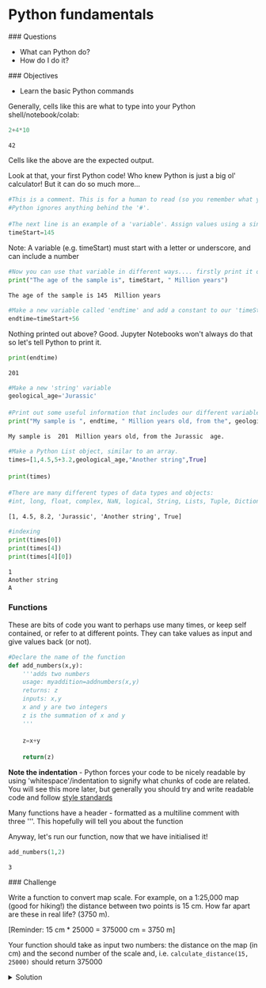 # Python fundamentals

<div class="questions">  
### Questions

- What can Python do?
- How do I do it?
</div>

<div class="objectives">  
### Objectives

- Learn the basic Python commands

</div>


Generally, cells like this are what to type into your Python shell/notebook/colab:


```python
2+4*10
```




    42



Cells like the above are the expected output.

Look at that, your first Python code! Who knew Python is just a big ol' calculator! But it can do so much more...


```python
#This is a comment. This is for a human to read (so you remember what your code does!)
#Python ignores anything behind the '#'.

#The next line is an example of a 'variable'. Assign values using a single '=' sign.
timeStart=145
```

Note: A variable (e.g. timeStart) must start with a letter or underscore, and can include a number


```python
#Now you can use that variable in different ways.... firstly print it out to the screen
print("The age of the sample is", timeStart, " Million years")
```

    The age of the sample is 145  Million years



```python
#Make a new variable called 'endtime' and add a constant to our 'timeStart' variable
endtime=timeStart+56
```

Nothing printed out above? Good. Jupyter Notebooks won't always do that so let's tell Python to print it.


```python
print(endtime)
```

    201



```python
#Make a new 'string' variable
geological_age='Jurassic'

#Print out some useful information that includes our different variables
print("My sample is ", endtime, " Million years old, from the", geological_age, " age.")
```

    My sample is  201  Million years old, from the Jurassic  age.



```python
#Make a Python List object, similar to an array.
times=[1,4.5,5+3.2,geological_age,"Another string",True]

print(times)

#There are many different types of data types and objects: 
#int, long, float, complex, NaN, logical, String, Lists, Tuple, Dictionary, functions, classes, etc
```

    [1, 4.5, 8.2, 'Jurassic', 'Another string', True]



```python
#indexing
print(times[0])
print(times[4])
print(times[4][0])
```

    1
    Another string
    A


### Functions
These are bits of code you want to perhaps use many times, or keep self contained, or refer to at different points. They can take values as input and give values back (or not). 



```python
#Declare the name of the function
def add_numbers(x,y):
    '''adds two numbers
    usage: myaddition=addnumbers(x,y)
    returns: z
    inputs: x,y
    x and y are two integers
    z is the summation of x and y
    '''
    
    z=x+y
    
    return(z)
```

**Note the indentation** - Python forces your code to be nicely readable by using 'whitespace'/indentation to signify what chunks of code are related. You will see this more later, but generally you should try and write readable code and follow [style standards](https://www.python.org/dev/peps/pep-0008/)
    
Many functions have a header - formatted as a multiline comment with three '''. This hopefully will tell you about the function

Anyway, let's run our function, now that we have initialised it!


```python
add_numbers(1,2)
```




    3



<div class="challenge">
### Challenge 

Write a function to convert map scale. For example, on a 1:25,000 map (good for hiking!) the distance between two points is 15 cm. How far apart are these in real life? (3750 m).

[Reminder: 15 cm * 25000 = 375000 cm = 3750 m]

Your function should take as input two numbers:  the distance on the map (in cm) and the second number of the scale and, i.e. `calculate_distance(15, 25000)` should return 375000

<details>
<summary>Solution</summary>




```python
#Declare the name of the function
def calculate_distance(distance_cm,scale):
    '''calculates distance based on map and scale
    returns: z
    inputs: distance_cm,scale
    distance_cm and scale are two integers
    returns the product of distance_cm and scale
    '''  
    
    return(distance_cm * scale)
```

### Loops, operators, conditions
Python is great for doing something a million times. It can be useful if you have many samples/data points and you want to operate or manipulate those points.



```python
#Loop through our list 'times' that we defined above
for mything in times:
    print(mything)
```

    1
    4.5
    8.2
    Jurassic
    Another string
    True


Sometimes you need to loop through a list, but simultaneously keep track of which index you're up to.



```python
for myindex, mything in enumerate(times):
    print("index:",myindex," The thing in my 'times' list:",mything)
```

    index: 0  The thing in my 'times' list: 1
    index: 1  The thing in my 'times' list: 4.5
    index: 2  The thing in my 'times' list: 8.2
    index: 3  The thing in my 'times' list: Jurassic
    index: 4  The thing in my 'times' list: Another string
    index: 5  The thing in my 'times' list: True


You don't always need a pre-defined list



```python
age=140
# What is the value of "timeStart" ?
# age < timeStart is a "logical" data-type. It's either True or False
while age < timeStart:
    print("time:", timeStart, " age:", age, " difference:",timeStart-age)
    #Increment the age variable
    age=age+1
```

    time: 145  age: 140  difference: 5
    time: 145  age: 141  difference: 4
    time: 145  age: 142  difference: 3
    time: 145  age: 143  difference: 2
    time: 145  age: 144  difference: 1


### Control statements

Control statements include the functions `if`, `for`, `while`, `try`.



```python
#Control statements: if, for, while, try, 
if timeStart < 200:
    print(timeStart)
```

    145



```python
if timeStart <= 200:
    print(geological_age)
elif timeStart > 200:
    print("Triassic age")
else:
    pass #This option is not necessarily needed, but can be useful in some scenarios
```

    Jurassic



```python
#Another function
def timescale(t):
    print(t)
    if (t <= 4500) & (t > 2500):
        return("Archean")

    elif (t <=2500) & (t > 541):
        return("Proterozoic")

    elif (t <= 541) & (t > 252):
        return("Palaeozoic")

    elif (t <=252) & (t > 65):
        return("Mesozoic")

    elif (t <=65) & (t >= 0):
        return("Cenozoic")

    else:
        print ("Expect number between 0 and 4500, got:",t)
        return(float('nan'))
    
timescale(1)
```

    1





    'Cenozoic'



That is the basics. Now we are going to load in some data and manipulate it.

# Dealing with data


```python
#First we have to load some modules to do the work for us.
#Modules are packages people have written so we do not have to re-invent everything!

#The first is NUMerical PYthon. A very popular matrix, math, array and data manipulation library.
import numpy

#This is a library for making figures (originally based off Matlab plotting routines)
#We use the alias 'plt' because we don't want to type out the whole name every time we reference it!
import matplotlib.pyplot as plt 
```


```python
#Set the variable name for the file we are loading in. 
#It is in the 'data' directory, and the file is called EarthChemCU.txt. 
#We are currently working in /notebooks.
filename = 'data/EarthChemCU.txt'

#Now read in the data
# loadtxt() is a function that we can now use because we loaded the library called numpy
chemdata=numpy.loadtxt(filename, delimiter=',')
#chemdata <- the name of a variable we are making that will hold the table of data
#filename <- this is the name of the variable we declared above
#delimiter <- this is a csv file
```

### Want more details about a command/function we use?


```python
#Try these help commands
#help(numpy.loadtxt)
#?numpy.loadtxt
```

Or really, [search](http://letmegooglethat.com/?q=numpy+loadtxt) the function! Online documentation and discussion boards are filled with great content.

### Exploring your data

It is often a good idea to look at the data to have some idea of what you are working with



```python
#What does the data look like. Print it out
print(chemdata)
```

    [[ 3.92583e+01 -1.14992e+02  1.11000e+02  1.96000e+04]
     [ 3.92583e+01 -1.14992e+02  1.11000e+02  1.57000e+04]
     [ 4.12060e+01 -1.17272e+02  1.05000e+02  3.00000e+00]
     ...
     [ 2.00530e+01  1.17419e+02  0.00000e+00  3.00000e+01]
     [ 2.00530e+01  1.17419e+02  0.00000e+00  3.30000e+01]
     [ 2.00530e+01  1.17419e+02  0.00000e+00  3.50000e+01]]


This data is in the style: **Latitude (degrees), Longitude (degrees -180:180), Age (Ma), Copper abundance (ppm)**



```python
#Print the dimensions of the data
print(chemdata.shape)
```

    (207431, 4)


207431 rows! 

### Accessing data from an array
chemdata is a table of data: an array with two dimensions. So to access/look at/change parts of it, we need to specify both row and column



```python
#Print the number in the first row and third column 
#(note indexing is different in "numpy arrays" compared "python lists". 
#IMPORTANT: Python counts from 0
print(chemdata[0,2])
```

    111.0



```python
#Print the first row
print(chemdata[0,:])
```

    [   39.2583  -114.992    111.     19600.    ]



```python
#Print the third column
print(chemdata[:,2])
```

    [111. 111. 105. ...   0.   0.   0.]



```python
#Print the first two columns for row id 2, 5 and 6. 
print(chemdata[[2,5,6],0:2])
```

    [[  41.206 -117.272]
     [  41.186 -117.417]
     [  41.177 -117.485]]


<div class="challenge">

### Challenge

Print the second and third columns for row 20-30. 

<details>
<summary>Solution</summary>
```python
#The indexing counts from [start:end]
#where "start" is included and "end" is excluded!
#Assuming we want row 30, then you need to
#include index 29 (i.e. set the end index to 30!)
#Same with columns, we want column 2 (index 1) and
#column 3 (index 2) so make our slice 1:3

print(chemdata[19:30,1:3])
```

</details>
</div>

### Plotting data
Now to make our first plot!


```python
#Plot the lats and lons, i.e. the first column vs the second column
plt.plot(chemdata[:,1],chemdata[:,0],'k.')
plt.title('Copper Deposit Data')
plt.ylabel('Latitude')
plt.xlabel('Longitude')
plt.show()
```


    
![png](01a-fundamentals_files/01a-fundamentals_44_0.png)
    


This does not look right... It is a messy dataset! This is not uncommon. 
Maybe the Lats/Lons are stored as Norhtings/Eastings for some samples?
Maybe they are missing a decimal place?

Anyway, Python is a great tool to clean things up! Let's investigate further.



```python
#Plot the Latitudes
plt.plot(chemdata[:,0])
plt.ylabel('Latitude')
plt.xlabel('Number')
plt.show()

#Plot the Longitudes
plt.plot(chemdata[:,1],'r')
plt.ylabel('Longitude')
plt.xlabel('Number')
plt.show()
```


    
![png](01a-fundamentals_files/01a-fundamentals_46_0.png)
    



    
![png](01a-fundamentals_files/01a-fundamentals_46_1.png)
    


This kind of casual data interrogation is a really handy way to exploring your data.
There are definitely some outliers with latitudes and longitudes. There are quite a few ways clean the data, but let's simply restrict our data range to -180:180 and -90:90.


```python
#Clean up the data, remove anything outside lat lon extent

#Find all the "chemdata" column 1 (i.e. longitude) data points that are greater than -180, save it in a new variable
where_longitude_above_min = chemdata[:,1]>-180
cudata=chemdata[where_longitude_above_min]

#Repeat for less than 180
where_longitude_below_max = cudata[:,1]<180
cudata2=cudata[where_longitude_below_max]
```



We can make that a little clearer now for the latitude values to see what is actually going on, by stepping through each part of the variable assignment...


```python
goodlat=cudata2[:,0]<90
print(goodlat)
```

    [ True  True  True ...  True  True  True]



```python
goodlat.shape
```




    (207422,)




```python
cudata2
```




    array([[ 3.92583e+01, -1.14992e+02,  1.11000e+02,  1.96000e+04],
           [ 3.92583e+01, -1.14992e+02,  1.11000e+02,  1.57000e+04],
           [ 4.12060e+01, -1.17272e+02,  1.05000e+02,  3.00000e+00],
           ...,
           [ 2.00530e+01,  1.17419e+02,  0.00000e+00,  3.00000e+01],
           [ 2.00530e+01,  1.17419e+02,  0.00000e+00,  3.30000e+01],
           [ 2.00530e+01,  1.17419e+02,  0.00000e+00,  3.50000e+01]])




```python
#Repeat for latitudes less than 90
cudata3=cudata2[cudata2[:,0]<90]
#Repeat for greater than -90
cudata4=cudata3[cudata3[:,0]>-90]

print("We have removed", chemdata.shape[0]-cudata4.shape[0], "samples")
```

    We have removed 47 samples



```python
plt.plot(cudata4[:,1],cudata4[:,0],'k.')
plt.title('Copper Deposits from EarthChem.org')
plt.ylabel('Latitude')
plt.xlabel('Longitude')
plt.show()
```


    
![png](01a-fundamentals_files/01a-fundamentals_54_0.png)
    



```python
#Or a succint method all in two lines
datamask = ((chemdata[:,0] < 90)
            & (chemdata[:,0] > -90)
            & (chemdata[:,1] < 180)
            & (chemdata[:,1] > -180))
            

cudata4 = chemdata[datamask]
```

Now make a more informative plot:



```python
#Set reasonable variable names
lats=cudata4[:,0]
longs=cudata4[:,1]
age=cudata4[:,2]
copper=cudata4[:,3]

#lats_rich=lats[copper>2]

fig = plt.figure(figsize=(6,4),dpi=150)

#Restrict the colour range between 0 and 100 (ppm?)
plt.scatter(longs,lats,s=age/1000,c=copper,vmin=0, vmax=100,cmap=plt.cm.copper)
plt.title('Copper Deposits from EarthChem.org')
plt.ylabel('Latitude')
plt.xlabel('Longitude')
plt.show()
```


    
![png](01a-fundamentals_files/01a-fundamentals_57_0.png)
    



```python
#You could come up with a more intelligent way to reject your outliers, e.g.
import numpy as np
def reject_outliers(data):
    m = 2
    u = np.mean(data)
    print("mean is:", u)
    s = np.std(data)
    print("std is:", s)
    filtered = [e for e in data if (u - 2 * s < e < u + 2 * s)]
    print("removed:",np.shape(data)[0] - np.shape(filtered)[0])
    return(filtered)

filtered_age=reject_outliers(copper)

```

    mean is: 408.55060226439844
    std is: 6032.1541529827555
    removed: 1163


Just plotting the Cu content implies that better filtering could be applied (a homework exercise perhaps). Remember this is a pretty messy dataset, some Cu is reported as ppm, ppb, or %! 


```python
plt.plot(copper[copper>1],'k.')
plt.show()
```


    
![png](01a-fundamentals_files/01a-fundamentals_60_0.png)
    


### Let's make an even nicer map


```python
#Import another module called Cartopy - great for plotting things on globes
import cartopy.crs as ccrs

#Make new variables from our array (so it is easier to see what we are doing)
lats=cudata4[:,0]
longs=cudata4[:,1]
age=cudata4[:,2]

#######
## Make the figure
#######

#Create a figure object
fig = plt.figure(figsize=(12,8),dpi=150)

#Make a map projection to plot on.
ax = plt.axes(projection=ccrs.Robinson())

#Add some Earth-specific details (from the cartopy package)
ax.set_global()
ax.coastlines('50m', linewidth=0.8)
ax.stock_img()
ax.gridlines()

#Make a scatter plot of the data coloured by age. 
#Restrict the colour range between 0 and 100 (Ma)
#And also set the scatter plot as a variable 'mapscat' so we can reference it later
mapscat=ax.scatter(longs,lats,marker=".",s=0.5,c=age,vmin=0,vmax=100,transform=ccrs.PlateCarree(),zorder=4,cmap=plt.cm.hsv)

#Make a Colorbar
cbar=plt.colorbar(mapscat, ax=ax, orientation="horizontal", pad=0.05, fraction=0.15, shrink=0.5,extend='max')
cbar.set_label('Age (Ma)')

# Add a map title, and tell the figure to appear on screen
plt.title('Age of Copper Deposits in the EarthChem.org database')
plt.show()
```

    /home/nbutter/miniconda3/envs/PESA/lib/python3.9/site-packages/cartopy/io/__init__.py:241: DownloadWarning: Downloading: https://naturalearth.s3.amazonaws.com/50m_physical/ne_50m_coastline.zip
      warnings.warn(f'Downloading: {url}', DownloadWarning)



    
![png](01a-fundamentals_files/01a-fundamentals_62_1.png)
    


You can explore the different color maps at [https://matplotlib.org/3.1.0/tutorials/colors/colormaps.html](https://matplotlib.org/3.1.0/tutorials/colors/colormaps.html).




<div class="challenge">

### Challenge

- Pick a new element from the EarthChem data and make a similar map. 
- [Here is a link](https://www.dropbox.com/sh/b1tkoi6k1xmmcka/AADmxEMNwTbv1DZHifMOWzzPa?dl=0) to download the data for indiviual elements
- Create a new notebook and display the diagnostic steps leading up to your final map.

<details>
<summary>Solution</summary>

    
```python
#We only need numpy and plotting libraries
import numpy
import matplotlib.pyplot as plt 
import cartopy.crs as ccrs

#Set the correct filename/filepath to where you have downloaded the data
filename = '../data/EarthChemAG.txt'

#Add the "skiprows" flag, because this data has a header row
chemdata=numpy.loadtxt(filename, delimiter=',',skiprows=1)
    
#Set some variable names
lats=chemdata[:,0]
longs=chemdata[:,1]
age=chemdata[:,3]
silver=chemdata[:,2]
    
#Do a quick plot
plt.plot(longs,lats,'b.')

#This set actually looks fine, no filtering necessary!
#Just make the final plot again, with a new color bar
plt.scatter(longs,lats,s=age/10,c=silver,vmin=0, vmax=1000,cmap=plt.cm.twilight)
plt.title('Silver Deposits from EarthChem.org')
plt.ylabel('Latitude')
plt.xlabel('Longitude')
plt.show()
```
    
</details>
</div>

<div class="keypoints">  
### Key points

- You can store things in python in variables
- Lists can be used to store objects of different types
- Loops with for can be used to iterate over each object in a list
- Functions are used to write (and debug) repetitive code once
- Indexing

</div>

